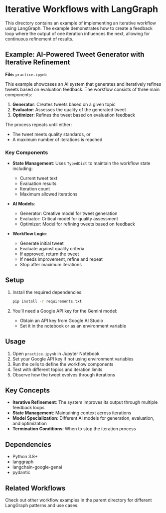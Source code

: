 # Iterative Workflows with LangGraph

This directory contains an example of implementing an iterative workflow using LangGraph. The example demonstrates how to create a feedback loop where the output of one iteration influences the next, allowing for continuous refinement of results.

## Example: AI-Powered Tweet Generator with Iterative Refinement

**File:** `practice.ipynb`

This example showcases an AI system that generates and iteratively refines tweets based on evaluation feedback. The workflow consists of three main components:

1. **Generator**: Creates tweets based on a given topic
2. **Evaluator**: Assesses the quality of the generated tweet
3. **Optimizer**: Refines the tweet based on evaluation feedback

The process repeats until either:
- The tweet meets quality standards, or
- A maximum number of iterations is reached

### Key Components

- **State Management**: Uses `TypedDict` to maintain the workflow state including:
  - Current tweet text
  - Evaluation results
  - Iteration count
  - Maximum allowed iterations

- **AI Models**:
  - Generator: Creative model for tweet generation
  - Evaluator: Critical model for quality assessment
  - Optimizer: Model for refining tweets based on feedback

- **Workflow Logic**:
  - Generate initial tweet
  - Evaluate against quality criteria
  - If approved, return the tweet
  - If needs improvement, refine and repeat
  - Stop after maximum iterations

## Setup

1. Install the required dependencies:
   ```bash
   pip install -r requirements.txt
   ```

2. You'll need a Google API key for the Gemini model:
   - Obtain an API key from Google AI Studio
   - Set it in the notebook or as an environment variable

## Usage

1. Open `practice.ipynb` in Jupyter Notebook
2. Set your Google API key if not using environment variables
3. Run the cells to define the workflow components
4. Test with different topics and iteration limits
5. Observe how the tweet evolves through iterations

## Key Concepts

- **Iterative Refinement**: The system improves its output through multiple feedback loops
- **State Management**: Maintaining context across iterations
- **Model Specialization**: Different AI models for generation, evaluation, and optimization
- **Termination Conditions**: When to stop the iteration process

## Dependencies

- Python 3.8+
- langgraph
- langchain-google-genai
- pydantic

## Related Workflows

Check out other workflow examples in the parent directory for different LangGraph patterns and use cases.
